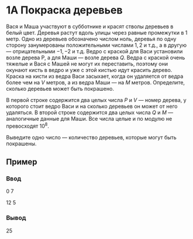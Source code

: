 # 1А Покраска деревьев

Вася и Маша участвуют в субботнике и красят стволы деревьев в белый цвет. Деревья растут вдоль улицы через равные промежутки в $1$ метр. Одно из деревьев обозначено числом ноль, деревья по одну сторону занумерованы положительными числами $1,2$ и т.д., а в другую — отрицательными $−1,−2$ и т.д. Ведро с краской для Васи установили возле дерева P, а для Маши — возле дерева $Q$. Ведра с краской очень тяжелые и Вася с Машей не могут их переставить, поэтому они окунают кисть в ведро и уже с этой кистью идут красить дерево. Краска на кисти из ведра Васи засыхает, когда он удаляется от ведра более чем на $V$ метров, а из ведра Маши — на  $M$ метров. Определите, сколько деревьев может быть покрашено.


В первой строке содержится два целых числа $P$ и $V$ — номер дерева, у которого стоит ведро Васи и на сколько деревьев он может от него удаляться. В второй строке содержится два целых числа $Q$ и $M$ — аналогичные данные для Маши. Все числа целые и по модулю не превосходят $10^8$.


Выведите одно число — количество деревьев, которые могут быть покрашены.

## Пример

### Ввод

0 7

12 5

### Вывод

25

